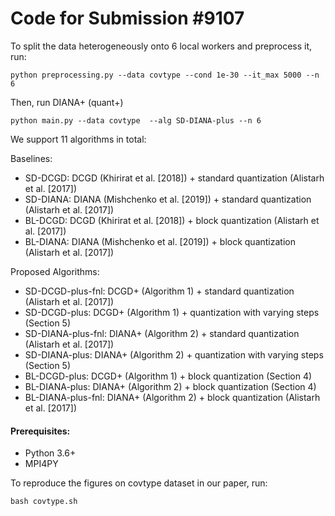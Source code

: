 # Code for Submission #9107

To split the data heterogeneously onto 6 local workers and preprocess it, run:
```
python preprocessing.py --data covtype --cond 1e-30 --it_max 5000 --n 6
``` 
Then, run DIANA+ (quant+)
```
python main.py --data covtype  --alg SD-DIANA-plus --n 6
```

We support 11 algorithms in total:

Baselines:
- SD-DCGD: DCGD (Khirirat et al. [2018]) + standard quantization (Alistarh et al. [2017])
- SD-DIANA: DIANA (Mishchenko et al. [2019]) + standard quantization (Alistarh et al. [2017])
- BL-DCGD: DCGD (Khirirat et al. [2018]) + block quantization (Alistarh et al. [2017])
- BL-DIANA: DIANA (Mishchenko et al. [2019]) + block quantization (Alistarh et al. [2017])

Proposed Algorithms:
- SD-DCGD-plus-fnl: DCGD+ (Algorithm 1) + standard quantization (Alistarh et al. [2017])
- SD-DCGD-plus: DCGD+ (Algorithm 1) + quantization with varying steps (Section 5)
- SD-DIANA-plus-fnl: DIANA+ (Algorithm 2) + standard quantization (Alistarh et al. [2017])
- SD-DIANA-plus: DIANA+ (Algorithm 2) + quantization with varying steps (Section 5)
- BL-DCGD-plus: DCGD+ (Algorithm 1) + block quantization (Section 4)
- BL-DIANA-plus: DIANA+ (Algorithm 2) + block quantization (Section 4)
- BL-DIANA-plus-fnl: DIANA+ (Algorithm 2) + block quantization (Alistarh et al. [2017])




#### Prerequisites:
- Python 3.6+
- MPI4PY

To reproduce the figures on covtype dataset in our paper, run:
```
bash covtype.sh
```

